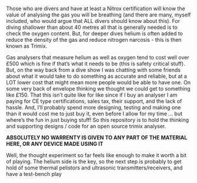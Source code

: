 Those who are divers and have at least a Nitrox certification will know the value of analysing the gas you will be breathing (and there are many, myself included, who would argue that ALL divers should know about this).  For diving shallower than about 40 metres all that is generally needed is to check the oxygen content.  But, for deeper dives helium is often added to reduce the density of the gas and reduce nitrogen narcosis - this is then known as Trimix.

Gas analysers that measure helium as well as oxygen tend to cost well over £500 which is fine if that’s what it needs to be (this is safety critical stuff).  But, on the way back from a dive show I was chatting with some friends about what it would take to do something as accurate and reliable, but at a LOT lower cost that might mean more people would be able to have one.  On some very back of envelope thinking we thought we could get to something like £150.  That this isn’t quite like for like since if I buy an analyser I am paying for CE type certifications, sales tax, their support, and the lack of hassle.  And, I’ll probably spend more designing, testing and making one than it would cost me to just buy it, even before I allow for my time … but where’s the fun in just buying stuff!  So this repository is to hold the thinking and supporting designs / code for an open source trimix analyser.

<strong>ABSOLUTELY NO WARRENTY IS GIVEN TO ANY PART OF THE MATERIAL HERE, OR ANY DEVICE MADE USING IT</strong>

Well, the thought experiment so far feels like enough to make it worth a bit of playing.  The helium side is the key, so the next step is probably to get hold of some thermal pelistors and ultrasonic transmitters/receivers, and have a test-bench play
